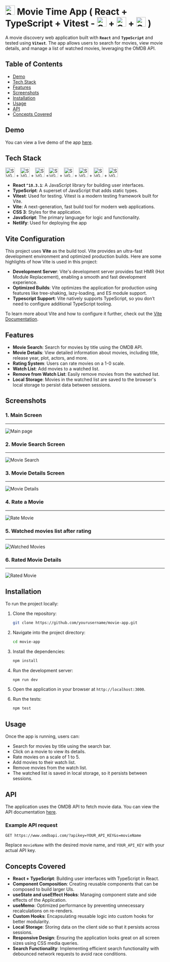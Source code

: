 # <img src="./src/images/cinema.svg" alt="SVG Image" width="30" height="30" /> Movie Time App ( React + TypeScript + Vitest -  <img src="./src/images/react_logo.svg" alt="SVG Image" width="30" height="30" />  + <img src="./src/images/typescript.svg" alt="SVG Image" width="30" height="30" /> + <img src="./src/images/vitest.svg" alt="SVG Image" width="30" height="30" /> )

  A movie discovery web application built with **`React`** and **`TypeScript`** and tested using **`Vitest`**. The app allows users to search for movies, view movie details, and manage a list of watched movies, leveraging the OMDB API.

## Table of Contents

- [Demo](#demo)
- [Tech Stack](#tech-stack)
- [Features](#features)
- [Screenshots](#screenshots)
- [Installation](#installation)
- [Usage](#usage)
- [API](#api)
- [Concepts Covered](#concepts-covered)

## Demo

You can view a live demo of the app [here](https://charan-sanjay-movie-time.netlify.app/).

## Tech Stack

<img src="./src/images/react_logo.svg" alt="SVG Image" width="30" height="30" /> + <img src="./src/images/typescript.svg" alt="SVG Image" width="30" height="30" /> + <img src="./src/images/vitest.svg" alt="SVG Image" width="30" height="30" /> +<img src="./src/images/vite.svg" alt="SVG Image" width="30" height="30" /> + <img src="./src/images/html.svg" alt="SVG Image" width="30" height="30" /> + <img src="./src/images/css-3.svg" alt="SVG Image" width="30" height="30" /> + <img src="./src/images/javascript.svg" alt="SVG Image" width="30" height="30" /> + <img src="./src/images/netlify.svg" alt="SVG Image" width="30" height="30" />

- **React `^18.3.1`**: A JavaScript library for building user interfaces.
- **TypeScript**: A superset of JavaScript that adds static types.
- **Vitest**: Used for testing. Vitest is a modern testing framework built for Vite.
- **Vite**: A next-generation, fast build tool for modern web applications.
- **CSS 3**: Styles for the application.
- **JavaScript**: The primary language for logic and functionality.
- **Netlify**: Used for deploying the app

## Vite Configuration

This project uses **Vite** as the build tool. Vite provides an ultra-fast development environment and optimized production builds. Here are some highlights of how Vite is used in this project:

- **Development Server**: Vite's development server provides fast HMR (Hot Module Replacement), enabling a smooth and fast development experience.
- **Optimized Builds**: Vite optimizes the application for production using features like tree-shaking, lazy-loading, and ES module support.
- **Typescript Support**: Vite natively supports TypeScript, so you don’t need to configure additional TypeScript tooling.
  
To learn more about Vite and how to configure it further, check out the [Vite Documentation](https://vitejs.dev/).

## Features

- **Movie Search**: Search for movies by title using the OMDB API.
- **Movie Details**: View detailed information about movies, including title, release year, plot, actors, and more.
- **Rating System**: Users can rate movies on a 1-0 scale.
- **Watch List**: Add movies to a watched list.
- **Remove from Watch List**: Easily remove movies from the watched list.
- **Local Storage**: Movies in the watched list are saved to the browser's local storage to persist data between sessions.

## Screenshots

### 1. Main Screen

---
![Main page](./src/images/app_snapshots/main.jpg)

### 2. Movie Search Screen

---
![Movie Search](./src/images/app_snapshots/movie_search.jpg)

### 3. Movie Details Screen

---
![Movie Details](./src/images/app_snapshots/movie_details.jpg)

### 4. Rate a Movie

---
![Rate Movie](./src/images/app_snapshots/rate_movie.jpg)

### 5. Watched movies list after rating

---
![Watched Movies](./src/images/app_snapshots/watched_movies.jpg)

### 6. Rated Movie Details

---
![Rated Movie](./src/images/app_snapshots/rated_movie.jpg)

## Installation

To run the project locally:

1. Clone the repository:

   ```bash
   git clone https://github.com/yourusername/movie-app.git
   ```

2. Navigate into the project directory:

   ```bash
   cd movie-app
   ```

3. Install the dependencies:

   ```bash
   npm install
   ```

4. Run the development server:

   ```bash
   npm run dev
   ```

5. Open the application in your browser at `http://localhost:3000`.

6. Run the tests:

   ```bash
   npm test
   ```

## Usage

Once the app is running, users can:

- Search for movies by title using the search bar.
- Click on a movie to view its details.
- Rate movies on a scale of 1 to 5.
- Add movies to their watch list.
- Remove movies from the watch list.
- The watched list is saved in local storage, so it persists between sessions.

## API

The application uses the OMDB API to fetch movie data. You can view the API documentation [here](https://www.omdbapi.com/).

### Example API request

```http
GET https://www.omdbapi.com/?apikey=YOUR_API_KEY&s=movieName
```

Replace `movieName` with the desired movie name, and `YOUR_API_KEY` with your actual API key.

## Concepts Covered

- **React + TypeScript**: Building user interfaces with TypeScript in React.
- **Component Composition**: Creating reusable components that can be composed to build larger UIs.
- **useState and useEffect Hooks**: Managing component state and side effects of the Application.
- **useMemo**: Optimized performance by preventing unnecessary recalculations on re-renders.
- **Custom Hooks**: Encapsulating reusable logic into custom hooks for better modularity.
- **Local Storage**: Storing data on the client side so that it persists across sessions.
- **Responsive Design**: Ensuring the application looks great on all screen sizes using CSS media queries.
- **Search Functionality**: Implementing efficient search functionality with debounced network requests to avoid race conditions.
